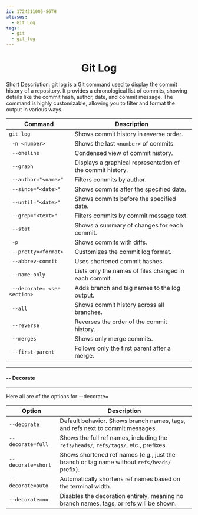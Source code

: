 ```yaml
---
id: 1724211005-SGTH
aliases:
  - Git Log
tags:
  - git
  - git_log
---
```


<center>
<h1>Git Log</h1>
</center>

Short Description:
git log is a Git command used to display the commit history of a repository. It provides a chronological 
list of commits, showing details like the commit hash, author, date, and commit message. The command is highly 
customizable, allowing you to filter and format the output in various ways.


| Command                      | Description                                                |
| ---------------------------- | ---------------------------------------------------------- |
| `git log`                    | Shows commit history in reverse order.                     |
| ` -n <number>`               | Shows the last `<number>` of commits.                      |
| ` --oneline`                 | Condensed view of commit history.                          |
| ` --graph`                   | Displays a graphical representation of the commit history. |
| ` --author="<name>"`         | Filters commits by author.                                 |
| ` --since="<date>"`          | Shows commits after the specified date.                    |
| ` --until="<date>"`          | Shows commits before the specified date.                   |
| ` --grep="<text>"`           | Filters commits by commit message text.                    |
| ` --stat`                    | Shows a summary of changes for each commit.                |
| ` -p`                        | Shows commits with diffs.                                  |
| ` --pretty=<format>`         | Customizes the commit log format.                          |
| ` --abbrev-commit`           | Uses shortened commit hashes.                              |
| ` --name-only`               | Lists only the names of files changed in each commit.      |
| ` --decorate= <see section>` | Adds branch and tag names to the log output.               |
| ` --all`                     | Shows commit history across all branches.                  |
| ` --reverse`                 | Reverses the order of the commit history.                  |
| ` --merges`                  | Shows only merge commits.                                  |
| ` --first-parent`            | Follows only the first parent after a merge.               |


---
#### -- Decorate
---
Here all are of the options for --decorate=

| Option             | Description                                                                                 |
| ------------------ | ------------------------------------------------------------------------------------------- |
| `--decorate`       | Default behavior. Shows branch names, tags, and refs next to commit messages.               |
| `--decorate=full`  | Shows the full ref names, including the `refs/heads/`, `refs/tags/`, etc., prefixes.        |
| `--decorate=short` | Shows shortened ref names (e.g., just the branch or tag name without `refs/heads/` prefix). |
| `--decorate=auto`  | Automatically shortens ref names based on the terminal width.                               |
| `--decorate=no`    | Disables the decoration entirely, meaning no branch names, tags, or refs will be shown.     |
